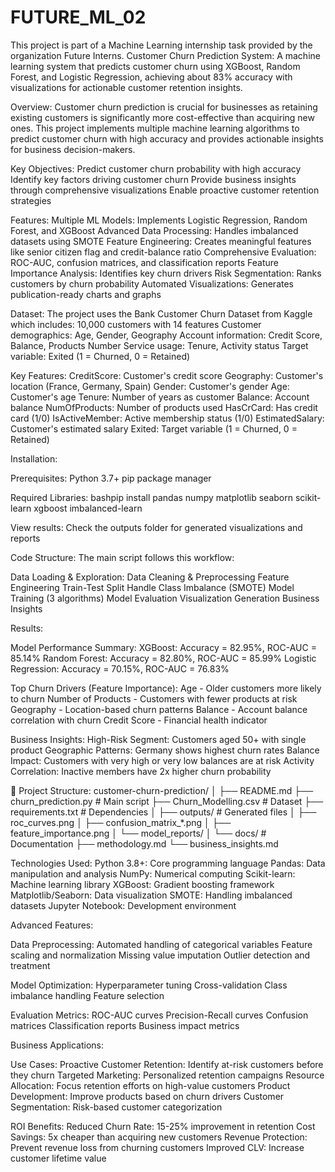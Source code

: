 # FUTURE_ML_02
This project is part of a Machine Learning internship task provided by the organization Future Interns.
Customer Churn Prediction System:
A machine learning system that predicts customer churn using XGBoost, Random Forest, and Logistic Regression, achieving about 83% accuracy with visualizations for actionable customer retention insights.

Overview:
Customer churn prediction is crucial for businesses as retaining existing customers is significantly more cost-effective than acquiring new ones. This project implements multiple machine learning algorithms to predict customer churn with high accuracy and provides actionable insights for business decision-makers.

Key Objectives:
Predict customer churn probability with high accuracy
Identify key factors driving customer churn
Provide business insights through comprehensive visualizations
Enable proactive customer retention strategies

Features:
Multiple ML Models: Implements Logistic Regression, Random Forest, and XGBoost
Advanced Data Processing: Handles imbalanced datasets using SMOTE
Feature Engineering: Creates meaningful features like senior citizen flag and credit-balance ratio
Comprehensive Evaluation: ROC-AUC, confusion matrices, and classification reports
Feature Importance Analysis: Identifies key churn drivers
Risk Segmentation: Ranks customers by churn probability
Automated Visualizations: Generates publication-ready charts and graphs

Dataset:
The project uses the Bank Customer Churn Dataset from Kaggle which includes:
10,000 customers with 14 features
Customer demographics: Age, Gender, Geography
Account information: Credit Score, Balance, Products Number
Service usage: Tenure, Activity status
Target variable: Exited (1 = Churned, 0 = Retained)

Key Features:
CreditScore: Customer's credit score
Geography: Customer's location (France, Germany, Spain)
Gender: Customer's gender
Age: Customer's age
Tenure: Number of years as customer
Balance: Account balance
NumOfProducts: Number of products used
HasCrCard: Has credit card (1/0)
IsActiveMember: Active membership status (1/0)
EstimatedSalary: Customer's estimated salary
Exited: Target variable (1 = Churned, 0 = Retained)

Installation:

Prerequisites:
Python 3.7+
pip package manager

Required Libraries:
bashpip install pandas numpy matplotlib seaborn scikit-learn xgboost imbalanced-learn

View results: Check the outputs folder for generated visualizations and reports

Code Structure:
The main script follows this workflow:

Data Loading & Exploration:
Data Cleaning & Preprocessing
Feature Engineering
Train-Test Split
Handle Class Imbalance (SMOTE)
Model Training (3 algorithms)
Model Evaluation
Visualization Generation
Business Insights

Results:

Model Performance Summary:
XGBoost: Accuracy = 82.95%, ROC-AUC = 85.14%
Random Forest: Accuracy = 82.80%, ROC-AUC = 85.99%
Logistic Regression: Accuracy = 70.15%, ROC-AUC = 76.83%

Top Churn Drivers (Feature Importance):
Age - Older customers more likely to churn
Number of Products - Customers with fewer products at risk
Geography - Location-based churn patterns
Balance - Account balance correlation with churn
Credit Score - Financial health indicator

Business Insights:
High-Risk Segment: Customers aged 50+ with single product
Geographic Patterns: Germany shows highest churn rates
Balance Impact: Customers with very high or very low balances are at risk
Activity Correlation: Inactive members have 2x higher churn probability

📁 Project Structure:
customer-churn-prediction/
│
├── README.md
├── churn_prediction.py          # Main script
├── Churn_Modelling.csv         # Dataset
├── requirements.txt            # Dependencies
│
├── outputs/                    # Generated files
│   ├── roc_curves.png
│   ├── confusion_matrix_*.png
│   ├── feature_importance.png
│   └── model_reports/
│
└── docs/                       # Documentation
    ├── methodology.md
    └── business_insights.md

Technologies Used:
Python 3.8+: Core programming language
Pandas: Data manipulation and analysis
NumPy: Numerical computing
Scikit-learn: Machine learning library
XGBoost: Gradient boosting framework
Matplotlib/Seaborn: Data visualization
SMOTE: Handling imbalanced datasets
Jupyter Notebook: Development environment

Advanced Features:

Data Preprocessing:
Automated handling of categorical variables
Feature scaling and normalization
Missing value imputation
Outlier detection and treatment

Model Optimization:
Hyperparameter tuning
Cross-validation
Class imbalance handling
Feature selection

Evaluation Metrics:
ROC-AUC curves
Precision-Recall curves
Confusion matrices
Classification reports
Business impact metrics

Business Applications:

Use Cases:
Proactive Customer Retention: Identify at-risk customers before they churn
Targeted Marketing: Personalized retention campaigns
Resource Allocation: Focus retention efforts on high-value customers
Product Development: Improve products based on churn drivers
Customer Segmentation: Risk-based customer categorization

ROI Benefits:
Reduced Churn Rate: 15-25% improvement in retention
Cost Savings: 5x cheaper than acquiring new customers
Revenue Protection: Prevent revenue loss from churning customers
Improved CLV: Increase customer lifetime value
